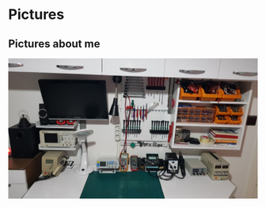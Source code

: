# Pictures
## Pictures about me
<img src="https://github.com/bilkeonur/Pictures/blob/main/20230321_001624.jpg" width="800">


